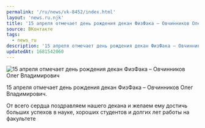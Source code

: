 ```yaml
---
permalink: '/ru/news/vk-8452/index.html'
layout: 'news.ru.njk'
title: '15 апреля отмечает день рождения декан ФизФака – Овчинников Олег Владимирович'
source: ВКонтакте
tags:
  - news_ru
description: '15 апреля отмечает день рождения декан ФизФака – Овчинников Олег Владимирович'
updatedAt: 1681542060
---
```

![15 апреля отмечает день рождения декан ФизФака – Овчинников Олег Владимирович](https://sun1-88.userapi.com/impg/oC87VPF0uFCXWmH7A792wkEC3mS1lvgLjydlKQ/-Nl9iMsWUTI.jpg?size=320x372&quality=96&sign=8d9d074a29e722e48f403de0719e180d&c_uniq_tag=gjqz5TsPWv3WM5drg8nUDZnwmRRHyPdaGz5e3FunYbU&type=album)

15 апреля отмечает день рождения декан ФизФака – Овчинников Олег Владимирович.

От всего сердца поздравляем нашего декана и желаем ему достичь больших успехов в науке, хороших студентов и долгих лет работы на факультете
